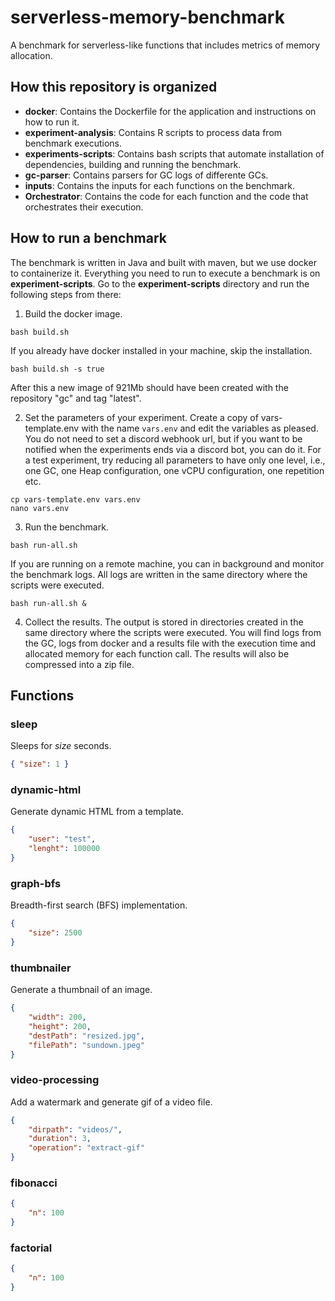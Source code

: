 # serverless-memory-benchmark

A benchmark for serverless-like functions that includes metrics of memory allocation.

## How this repository is organized

- **docker**: Contains the Dockerfile for the application and instructions on how to run it.
- **experiment-analysis**: Contains R scripts to process data from benchmark executions.
- **experiments-scripts**: Contains bash scripts that automate installation of dependencies, building and running the benchmark.
- **gc-parser**: Contains parsers for GC logs of differente GCs.
- **inputs**: Contains the inputs for each functions on the benchmark.
- **Orchestrator**: Contains the code for each function and the code that orchestrates their execution.


## How to run a benchmark

The benchmark is written in Java and built with maven, but we use docker to containerize it. Everything you need to run to execute a benchmark is on **experiment-scripts**. Go to the **experiment-scripts** directory and run the following steps from there:

1. Build the docker image.
```shell 
bash build.sh
```

If you already have docker installed in your machine, skip the installation.
```shell 
bash build.sh -s true
```

After this a new image of 921Mb should have been created with the repository "gc" and tag "latest".

2. Set the parameters of your experiment. Create a copy of vars-template.env with the name `vars.env` and edit the variables as pleased. You do not need to set a discord webhook url, but if you want to be notified when the experiments ends via a discord bot, you can do it. For a test experiment, try reducing all parameters to have only one level, i.e., one GC, one Heap configuration, one vCPU configuration, one repetition etc.
```shell
cp vars-template.env vars.env
nano vars.env
```

3. Run the benchmark. 
```shell
bash run-all.sh
```

If you are running on a remote machine, you can in background and monitor the benchmark logs. All logs are written in the same directory where the scripts were executed.
```shell
bash run-all.sh &
```

4. Collect the results. The output is stored in directories created in the same directory where the scripts were executed. You will find logs from the GC, logs from docker and a results file with the execution time and allocated memory for each function call. The results will also be compressed into a zip file.


## Functions

### sleep

Sleeps for _size_ seconds. 
```json
{ "size": 1 }
```

### dynamic-html

Generate dynamic HTML from a template.
```json
{
    "user": "test",
    "lenght": 100000
}
```

### graph-bfs

Breadth-first search (BFS) implementation.
```json
{
    "size": 2500
}
```

### thumbnailer

Generate a thumbnail of an image.
```json
{
    "width": 200,
    "height": 200,
    "destPath": "resized.jpg",
    "filePath": "sundown.jpeg"
}
```

### video-processing

Add a watermark and generate gif of a video file.
```json
{
    "dirpath": "videos/",
    "duration": 3,
    "operation": "extract-gif"
}
```

### fibonacci
```json
{
    "n": 100
}
```


### factorial
```json
{
    "n": 100
}
```
